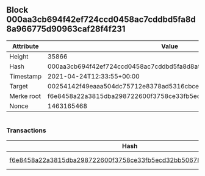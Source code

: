 ## Block 000aa3cb694f42ef724ccd0458ac7cddbd5fa8d8a966775d90963caf28f4f231

Attribute | Value
--- | ---
Height | 35866
Hash | 000aa3cb694f42ef724ccd0458ac7cddbd5fa8d8a966775d90963caf28f4f231
Timestamp | 2021-04-24T12:33:55+00:00
Target | 00254142f49eaaa504dc75712e8378ad5316cbcead634704b3734b6271167cc4
Merke root | f6e8458a22a3815dba298722600f3758ce33fb5ecd32bb5067803d7d96280d4f
Nonce | 1463165468

```

```

### Transactions

Hash | Amount
--- | ---
[f6e8458a22a3815dba298722600f3758ce33fb5ecd32bb5067803d7d96280d4f](f6e8458a22a3815dba298722600f3758ce33fb5ecd32bb5067803d7d96280d4f.md) | 10.00000000 SKEPTI 
